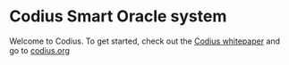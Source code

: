 # Codius Smart Oracle system

Welcome to Codius. To get started, check out the [Codius whitepaper](https://github.com/codius/codius/wiki/White-Paper) and go to [codius.org](http://codius.org)
